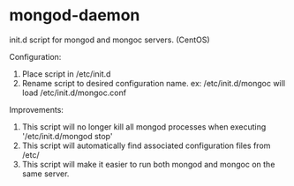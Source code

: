 mongod-daemon
=============

init.d script for mongod and mongoc servers. (CentOS)

Configuration:
1. Place script in /etc/init.d
2. Rename script to desired configuration name. ex: /etc/init.d/mongoc will load /etc/init.d/mongoc.conf

Improvements:
1. This script will no longer kill all mongod processes when executing '/etc/init.d/mongod stop'
2. This script will automatically find associated configuration files from /etc/
3. This script will make it easier to run both mongod and mongoc on the same server.
